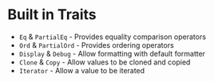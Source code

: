 # Built in Traits

- `Eq` & `PartialEq` - Provides equality comparison operators
- `Ord` & `PartialOrd` - Provides ordering operators
- `Display` & `Debug` - Allow formatting with default formatter
- `Clone` & `Copy` - Allow values to be cloned and copied
- `Iterator` - Allow a value to be iterated
